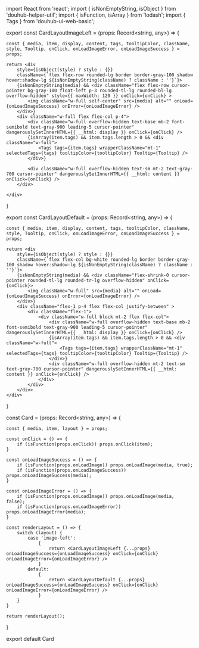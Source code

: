 import React from 'react';
import { isNonEmptyString, isObject } from 'douhub-helper-util';
import { isFunction, isArray } from 'lodash';
import { Tags } from 'douhub-ui-web-basic';

export const CardLayoutImageLeft = (props: Record<string, any>) => {

    const { media, item, display, content, tags, tooltipColor, className, style, Tooltip, onClick, onLoadImageError, onLoadImageSuccess } = props;

    return <div
        style={isObject(style) ? style : {}}
        className={`flex flex-row rounded-lg border border-gray-100 shadow hover:shadow-lg ${isNonEmptyString(className) ? className : ''}`}>
        {isNonEmptyString(media) && <div className="flex flex-row cursor-pointer bg-gray-100 float-left p-3 rounded-tl-lg rounded-bl-lg overflow-hidden" style={{ maxWidth: 120 }} onClick={onClick} >
            <img className="w-full self-center" src={media} alt="" onLoad={onLoadImageSuccess} onError={onLoadImageError} />
        </div>}
        <div className="w-full flex flex-col p-4">
            <div className="w-full overflow-hidden text-base mb-2 font-semibold text-gray-900 leading-5 cursor-pointer" dangerouslySetInnerHTML={{ __html: display }} onClick={onClick} />
            {isArray(item.tags) && item.tags.length > 0 && <div className="w-full">
                <Tags tags={item.tags} wrapperClassName="mt-1" selectedTags={tags} tooltipColor={tooltipColor} Tooltip={Tooltip} />
            </div>}
            
            <div className="w-full overflow-hidden text-sm mt-2 text-gray-700 cursor-pointer" dangerouslySetInnerHTML={{ __html: content }} onClick={onClick} />
        </div>

    </div>
}

export const CardLayoutDefault = (props: Record<string, any>) => {

    const { media, item, display, content, tags, tooltipColor, className, style, Tooltip, onClick, onLoadImageError, onLoadImageSuccess } = props;

    return <div
        style={isObject(style) ? style : {}}
        className={`flex flex-col bg-white rounded-lg border border-gray-100 shadow hover:shadow-lg ${isNonEmptyString(className) ? className : ''}`}>
        {isNonEmptyString(media) && <div className="flex-shrink-0 cursor-pointer rounded-tl-lg rounded-tr-lg overflow-hidden" onClick={onClick}>
            <img className="w-full" src={media} alt="" onLoad={onLoadImageSuccess} onError={onLoadImageError} />
        </div>}
        <div className="flex-1 p-4 flex flex-col justify-between" >
            <div className="flex-1">
                <div className="w-full block mt-2 flex flex-col">
                    <div className="w-full overflow-hidden text-base mb-2 font-semibold text-gray-900 leading-5 cursor-pointer" dangerouslySetInnerHTML={{ __html: display }} onClick={onClick} />
                    {isArray(item.tags) && item.tags.length > 0 && <div className="w-full">
                        <Tags tags={item.tags} wrapperClassName="mt-1" selectedTags={tags} tooltipColor={tooltipColor} Tooltip={Tooltip} />
                    </div>}
                    <div className="w-full overflow-hidden mt-2 text-sm text-gray-700 cursor-pointer" dangerouslySetInnerHTML={{ __html: content }} onClick={onClick} />
                </div>
            </div>
        </div>
    </div>
}


const Card = (props: Record<string, any>) => {

    const { media, item, layout } = props;

    const onClick = () => {
        if (isFunction(props.onClick)) props.onClick(item);
    }

    const onLoadImageSuccess = () => {
        if (isFunction(props.onLoadImage)) props.onLoadImage(media, true);
        if (isFunction(props.onLoadImageSuccess)) props.onLoadImageSuccess(media);
    }

    const onLoadImageError = () => {
        if (isFunction(props.onLoadImage)) props.onLoadImage(media, false);
        if (isFunction(props.onLoadImageError)) props.onLoadImageError(media);
    }

    const renderLayout = () => {
        switch (layout) {
            case 'image-left':
                {
                    return <CardLayoutImageLeft {...props} onLoadImageSuccess={onLoadImageSuccess} onClick={onClick} onLoadImageError={onLoadImageError} />
                }
            default:
                {
                    return <CardLayoutDefault {...props} onLoadImageSuccess={onLoadImageSuccess} onClick={onClick} onLoadImageError={onLoadImageError} />
                }
        }
    }

    return renderLayout();
}

export default Card